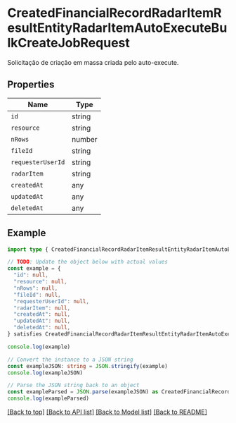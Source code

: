 
# CreatedFinancialRecordRadarItemResultEntityRadarItemAutoExecuteBulkCreateJobRequest

Solicitação de criação em massa criada pelo auto-execute.

## Properties

Name | Type
------------ | -------------
`id` | string
`resource` | string
`nRows` | number
`fileId` | string
`requesterUserId` | string
`radarItem` | string
`createdAt` | any
`updatedAt` | any
`deletedAt` | any

## Example

```typescript
import type { CreatedFinancialRecordRadarItemResultEntityRadarItemAutoExecuteBulkCreateJobRequest } from '@usesofia/pegasus-core-api-sdk'

// TODO: Update the object below with actual values
const example = {
  "id": null,
  "resource": null,
  "nRows": null,
  "fileId": null,
  "requesterUserId": null,
  "radarItem": null,
  "createdAt": null,
  "updatedAt": null,
  "deletedAt": null,
} satisfies CreatedFinancialRecordRadarItemResultEntityRadarItemAutoExecuteBulkCreateJobRequest

console.log(example)

// Convert the instance to a JSON string
const exampleJSON: string = JSON.stringify(example)
console.log(exampleJSON)

// Parse the JSON string back to an object
const exampleParsed = JSON.parse(exampleJSON) as CreatedFinancialRecordRadarItemResultEntityRadarItemAutoExecuteBulkCreateJobRequest
console.log(exampleParsed)
```

[[Back to top]](#) [[Back to API list]](../README.md#api-endpoints) [[Back to Model list]](../README.md#models) [[Back to README]](../README.md)


